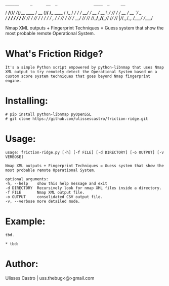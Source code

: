     ______     _      __  _                ____  _     __         
   / ____/____(_)____/ /_(_)___  ____     / __ \(_)___/ /___ ____ 
  / /_  / ___/ / ___/ __/ / __ \/ __ \   / /_/ / / __  / __ `/ _ \
 / __/ / /  / / /__/ /_/ / /_/ / / / /  / _, _/ / /_/ / /_/ /  __/
/_/   /_/  /_/\___/\__/_/\____/_/ /_/  /_/ |_/_/\__,_/\__, /\___/ 
                                                     /____/       

Nmap XML outputs + Fingerprint Techniques = Guess system that show the most probable remote Operational System.


What's Friction Ridge?
===============

	It's a simple Python script empowered by python-libnmap that uses Nmap XML output to try remotely detect the Operational System based on a custom score system techniques that goes beyond Nmap fingerprint engine.


Installing:
===========

	# pip install python-libnmap pyOpenSSL
	# git clone https://github.com/ulissescastro/friction-ridge.git


Usage:
======

	usage: friction-ridge.py [-h] [-f FILE] [-d DIRECTORY] [-o OUTPUT] [-v VERBOSE]

	Nmap XML outputs + Fingerprint Techniques = Guess system that show the most probable remote Operational System.

	optional arguments:
  	-h, --help    show this help message and exit
  	-d DIRECTORY  Recursively look for nmap XML files inside a directory.
  	-f FILE       Nmap XML output file.
  	-o OUTPUT     consolidated CSV output file.
  	-v, --verbose more detailed mode.


Example:
========
	
	tbd.

	* tbd:


Author:
=======

  Ulisses Castro | uss.thebug<@>gmail.com

